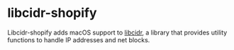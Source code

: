 # libcidr-shopify

Libcidr-shopify adds macOS support to [libcidr](https://www.over-yonder.net/~fullermd/projects/libcidr), a library that provides utility functions to handle IP addresses and net blocks.
